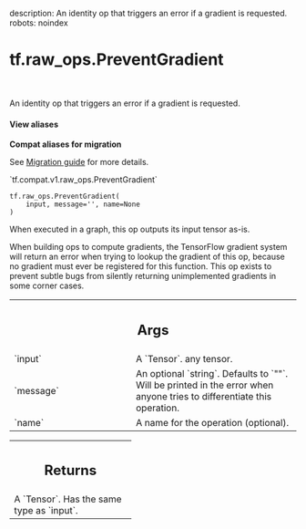 description: An identity op that triggers an error if a gradient is requested.
robots: noindex

# tf.raw_ops.PreventGradient

<!-- Insert buttons and diff -->

<table class="tfo-notebook-buttons tfo-api nocontent" align="left">

</table>



An identity op that triggers an error if a gradient is requested.

<section class="expandable">
  <h4 class="showalways">View aliases</h4>
  <p>
<b>Compat aliases for migration</b>
<p>See
<a href="https://www.tensorflow.org/guide/migrate">Migration guide</a> for
more details.</p>
<p>`tf.compat.v1.raw_ops.PreventGradient`</p>
</p>
</section>

<pre class="devsite-click-to-copy prettyprint lang-py tfo-signature-link">
<code>tf.raw_ops.PreventGradient(
    input, message=&#x27;&#x27;, name=None
)
</code></pre>



<!-- Placeholder for "Used in" -->

When executed in a graph, this op outputs its input tensor as-is.

When building ops to compute gradients, the TensorFlow gradient system
will return an error when trying to lookup the gradient of this op,
because no gradient must ever be registered for this function.  This
op exists to prevent subtle bugs from silently returning unimplemented
gradients in some corner cases.

<!-- Tabular view -->
 <table class="responsive fixed orange">
<colgroup><col width="214px"><col></colgroup>
<tr><th colspan="2"><h2 class="add-link">Args</h2></th></tr>

<tr>
<td>
`input`
</td>
<td>
A `Tensor`. any tensor.
</td>
</tr><tr>
<td>
`message`
</td>
<td>
An optional `string`. Defaults to `""`.
Will be printed in the error when anyone tries to differentiate
this operation.
</td>
</tr><tr>
<td>
`name`
</td>
<td>
A name for the operation (optional).
</td>
</tr>
</table>



<!-- Tabular view -->
 <table class="responsive fixed orange">
<colgroup><col width="214px"><col></colgroup>
<tr><th colspan="2"><h2 class="add-link">Returns</h2></th></tr>
<tr class="alt">
<td colspan="2">
A `Tensor`. Has the same type as `input`.
</td>
</tr>

</table>

